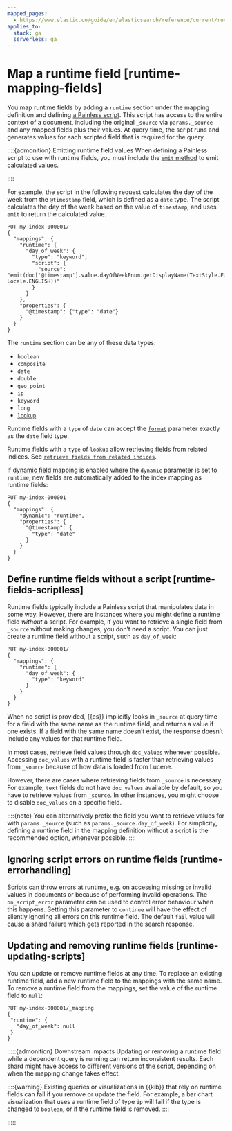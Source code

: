 ```yaml
---
mapped_pages:
  - https://www.elastic.co/guide/en/elasticsearch/reference/current/runtime-mapping-fields.html
applies_to:
  stack: ga
  serverless: ga
---
```


# Map a runtime field [runtime-mapping-fields]

You map runtime fields by adding a `runtime` section under the mapping definition and defining [a Painless script](../../../explore-analyze/scripting/modules-scripting-using.md). This script has access to the entire context of a document, including the original `_source` via `params._source` and any mapped fields plus their values. At query time, the script runs and generates values for each scripted field that is required for the query.

::::{admonition} Emitting runtime field values
When defining a Painless script to use with runtime fields, you must include the [`emit` method](elasticsearch://docs/reference/scripting-languages/painless/painless-runtime-fields-context.md) to emit calculated values.

::::


For example, the script in the following request calculates the day of the week from the `@timestamp` field, which is defined as a `date` type. The script calculates the day of the week based on the value of `timestamp`, and uses `emit` to return the calculated value.

```console
PUT my-index-000001/
{
  "mappings": {
    "runtime": {
      "day_of_week": {
        "type": "keyword",
        "script": {
          "source": "emit(doc['@timestamp'].value.dayOfWeekEnum.getDisplayName(TextStyle.FULL, Locale.ENGLISH))"
        }
      }
    },
    "properties": {
      "@timestamp": {"type": "date"}
    }
  }
}
```

The `runtime` section can be any of these data types:

* `boolean`
* `composite`
* `date`
* `double`
* `geo_point`
* `ip`
* `keyword`
* `long`
* [`lookup`](retrieve-runtime-field.md#lookup-runtime-fields)

Runtime fields with a `type` of `date` can accept the [`format`](elasticsearch://docs/reference/elasticsearch/mapping-reference/mapping-date-format.md) parameter exactly as the `date` field type.

Runtime fields with a `type` of `lookup` allow retrieving fields from related indices. See [`retrieve fields from related indices`](retrieve-runtime-field.md#lookup-runtime-fields).

If [dynamic field mapping](dynamic-field-mapping.md) is enabled where the `dynamic` parameter is set to `runtime`, new fields are automatically added to the index mapping as runtime fields:

```console
PUT my-index-000001
{
  "mappings": {
    "dynamic": "runtime",
    "properties": {
      "@timestamp": {
        "type": "date"
      }
    }
  }
}
```

## Define runtime fields without a script [runtime-fields-scriptless]

Runtime fields typically include a Painless script that manipulates data in some way. However, there are instances where you might define a runtime field *without* a script. For example, if you want to retrieve a single field from `_source` without making changes, you don’t need a script. You can just create a runtime field without a script, such as `day_of_week`:

```console
PUT my-index-000001/
{
  "mappings": {
    "runtime": {
      "day_of_week": {
        "type": "keyword"
      }
    }
  }
}
```

When no script is provided, {{es}} implicitly looks in `_source` at query time for a field with the same name as the runtime field, and returns a value if one exists. If a field with the same name doesn’t exist, the response doesn’t include any values for that runtime field.

In most cases, retrieve field values through [`doc_values`](elasticsearch://docs/reference/elasticsearch/mapping-reference/doc-values.md) whenever possible. Accessing `doc_values` with a runtime field is faster than retrieving values from `_source` because of how data is loaded from Lucene.

However, there are cases where retrieving fields from `_source` is necessary. For example, `text` fields do not have `doc_values` available by default, so you have to retrieve values from `_source`. In other instances, you might choose to disable `doc_values` on a specific field.

::::{note} 
You can alternatively prefix the field you want to retrieve values for with `params._source` (such as `params._source.day_of_week`). For simplicity, defining a runtime field in the mapping definition without a script is the recommended option, whenever possible.
::::



## Ignoring script errors on runtime fields [runtime-errorhandling]

Scripts can throw errors at runtime, e.g. on accessing missing or invalid values in documents or because of performing invalid operations. The `on_script_error` parameter can be used to control error behaviour when this happens. Setting this parameter to `continue` will have the effect of silently ignoring all errors on this runtime field. The default `fail` value will cause a shard failure which gets reported in the search response.


## Updating and removing runtime fields [runtime-updating-scripts]

You can update or remove runtime fields at any time. To replace an existing runtime field, add a new runtime field to the mappings with the same name. To remove a runtime field from the mappings, set the value of the runtime field to `null`:

```console
PUT my-index-000001/_mapping
{
 "runtime": {
   "day_of_week": null
 }
}
```

:::::{admonition} Downstream impacts
Updating or removing a runtime field while a dependent query is running can return inconsistent results. Each shard might have access to different versions of the script, depending on when the mapping change takes effect.

::::{warning} 
Existing queries or visualizations in {{kib}} that rely on runtime fields can fail if you remove or update the field. For example, a bar chart visualization that uses a runtime field of type `ip` will fail if the type is changed to `boolean`, or if the runtime field is removed.
::::


:::::



